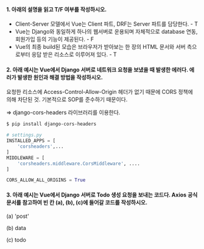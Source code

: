 #### 1. 아래의 설명을 읽고 T/F 여부를 작성하시오. 

- Client-Server 모델에서 Vue는 Client 파트, DRF는 Server 파트를 담당한다. - T
- Vue는 Django와 동일하게 하나의 웹서버로 운용되며 자체적으로 database 연동, 회원가입 등의 기능이 제공된다. - F
- Vue의 최종 build된 모습은 브라우저가 받아보는 한 장의 HTML 문서와 서버 측으로부터 응답 받은 리소스로 이루어져 있다. - T



#### 2. 아래 예시는 Vue에서 Django 서버로 네트워크 요청을 보냈을 때 발생한 에러다. 에러가 발생한 원인과 해결 방법을 작성하시오.

요청한 리소스에 Access-Control-Allow-Origin 헤더가 없기 때문에 CORS 정책에 의해 차단된 것. 기본적으로 SOP를 준수하기 때문이다.

=> django-cors-headers 라이브러리를 이용한다.

```bash
$ pip install django-cors-headers
```

```python
# settings.py
INSTALLED_APPS = [
    'corsheaders',...
]
MIDDLEWARE = [
    'corsheaders.middleware.CorsMiddleware', ....
]

CORS_ALLOW_ALL_ORIGINS = True
```



#### 3. 아래 예시는 Vue에서 Django 서버로 Todo 생성 요청을 보내는 코드다. Axios 공식 문서를 참고하여 빈 칸 (a), (b), (c)에 들어갈 코드를 작성하시오.

(a) 'post'

(b) data

(c) todo

